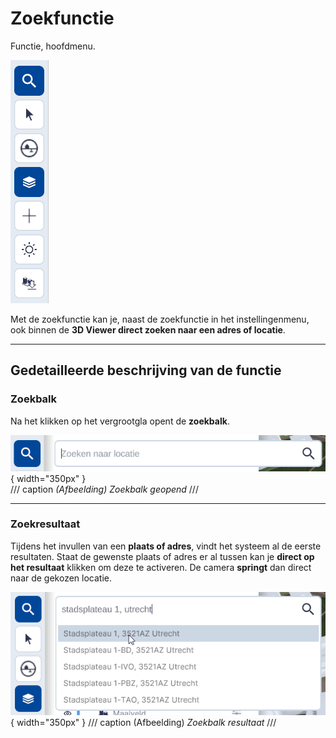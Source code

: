 # Zoekfunctie

Functie, hoofdmenu.

![Building Blocks](../handleiding/imgs/zoeken.menu.main.png)
<br>

Met de zoekfunctie kan je, naast de zoekfunctie in het instellingenmenu, ook binnen de **3D Viewer direct zoeken naar een adres of locatie**.

---

## Gedetailleerde beschrijving van de functie

### Zoekbalk

Na het klikken op het vergrootgla opent de **zoekbalk**.

![Building Blocks](../handleiding/imgs/zoeken.balk.menu.main.png){ width="350px" }  
/// caption
_(Afbeelding) Zoekbalk geopend_
///

---

### Zoekresultaat

Tijdens het invullen van een **plaats of adres**, vindt het systeem al de eerste resultaten. Staat de gewenste plaats of adres er al tussen kan je **direct op het resultaat** klikken om deze te activeren. De camera **springt** dan direct naar de gekozen locatie. 

![Building Blocks](../handleiding/imgs/zoeken.resultaat.menu.main.png){ width="350px" }
/// caption
(Afbeelding) _Zoekbalk resultaat_
///

